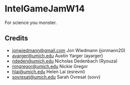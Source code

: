 IntelGameJamW14
=========

For science you monster.

Credits
------------
* jonwiedmann@gmail.com Jon Wiedmann (jonmann20)
* ayarger@umich.edu Austin Yarger (ayarger)
* ndeden@umich.edu Nicholas Dedenbach (Ryouza)
* nmgregor@umich.edu Nickie Gregor
* hlai@umich.edu Helen Lai (esrevni)
* sovresat@umich.edu Sarah Ovresat (sovv)